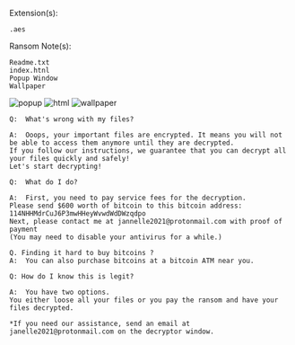 Extension(s): 
```
.aes
```
Ransom Note(s): 
```
Readme.txt
index.htnl
Popup Window
Wallpaper
```
![popup](https://github.com/user-attachments/assets/82cd3112-9331-4eca-8470-97875aaa2b5c)
![html](https://github.com/user-attachments/assets/d38de61a-7bc4-4fa3-9fe3-ec7e5a182b41)
![wallpaper](https://github.com/user-attachments/assets/732842db-3f65-4fec-b713-9d5c7114d06d)
```
Q:  What's wrong with my files?

A:  Ooops, your important files are encrypted. It means you will not be able to access them anymore until they are decrypted.
If you follow our instructions, we guarantee that you can decrypt all your files quickly and safely!
Let's start decrypting!

Q:  What do I do?

A:  First, you need to pay service fees for the decryption.
Please send $600 worth of bitcoin to this bitcoin address: 114NHHMdrCuJ6P3mwHHeyWvwdWdDWzqdpo
Next, please contact me at jannelle2021@protonmail.com with proof of payment
(You may need to disable your antivirus for a while.)

Q. Finding it hard to buy bitcoins ?
A:  You can also purchase bitcoins at a bitcoin ATM near you.

Q: How do I know this is legit?

A:  You have two options.
You either loose all your files or you pay the ransom and have your files decrypted.

*If you need our assistance, send an email at janelle2021@protonmail.com on the decryptor window.  
```
